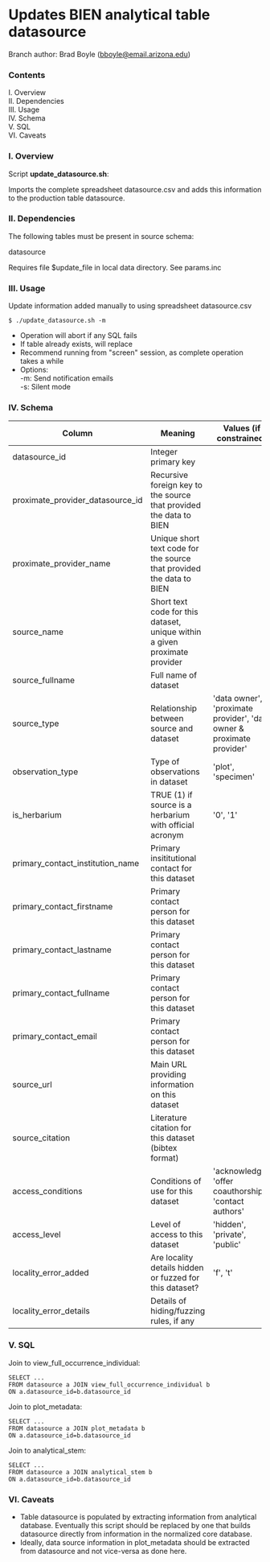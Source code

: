# Updates BIEN analytical table datasource

Branch author: Brad Boyle (bboyle@email.arizona.edu)  

### Contents

I. Overview  
II. Dependencies  
III. Usage  
IV. Schema  
V. SQL  
VI. Caveats  

### I. Overview

Script **update_datasource.sh**:

Imports the complete spreadsheet datasource.csv and adds this information to the production table datasource.

### II. Dependencies

The following tables must be present in source schema:

datasource

Requires file $update_file in local data directory. See params.inc 
  	
### III. Usage

Update information added manually to using spreadsheet datasource.csv

```
$ ./update_datasource.sh -m

```

  * Operation will abort if any SQL fails
  * If table already exists, will replace
  * Recommend running from "screen" session, as complete 
    operation takes a while
  * Options:  
  	-m: Send notification emails  
  	-s: Silent mode  
  	
### IV. Schema

| Column | Meaning | Values (if constrained)
| ------ | ------- | -----------------------
datasource_id	|	Integer primary key	|	
proximate_provider_datasource_id	|	Recursive foreign key to the source that provided the data to BIEN	|	
proximate_provider_name	|	Unique short text code for the source that provided the data to BIEN	|	
source_name	|	Short text code for this dataset, unique within a given proximate provider	|	
source_fullname	|	Full name of dataset	|	
source_type	|	Relationship between source and dataset	|	'data owner', 'proximate provider', 'data owner & proximate provider'
observation_type	|	Type of observations in dataset	|	'plot', 'specimen'
is_herbarium	|	TRUE (1) if source is a herbarium with official acronym	|	'0', '1'
primary_contact_institution_name	|	Primary insititutional contact for this dataset	|	
primary_contact_firstname	|	Primary contact person for this dataset	|	
primary_contact_lastname	|	Primary contact person for this dataset	|	
primary_contact_fullname	|	Primary contact person for this dataset	|	
primary_contact_email	|	Primary contact person for this dataset	|	
source_url	|	Main URL providing information on this dataset	|	
source_citation	|	Literature citation for this dataset (bibtex format)	|	
access_conditions	|	Conditions of use for this dataset	|	'acknowledge', 'offer coauthorship', 'contact authors'
access_level	|	Level of access to this dataset	|	'hidden', 'private', 'public'
locality_error_added	|	Are locality details hidden or fuzzed for this dataset?	|	'f', 't'
locality_error_details	|	Details of hiding/fuzzing rules, if any	|	

### V. SQL

Join to view_full_occurrence_individual:  

```
SELECT ...
FROM datasource a JOIN view_full_occurrence_individual b
ON a.datasource_id=b.datasource_id

```

Join to plot_metadata:

```
SELECT ...
FROM datasource a JOIN plot_metadata b
ON a.datasource_id=b.datasource_id

```

Join to analytical_stem:

```
SELECT ...
FROM datasource a JOIN analytical_stem b
ON a.datasource_id=b.datasource_id

```

### VI. Caveats

  * Table datasource is populated by extracting information from analytical database. Eventually this script should be replaced by one that builds datasource directly from information in  the normalized core database.
  * Ideally, data source information in plot_metadata should be extracted from datasource and not vice-versa as done here.



